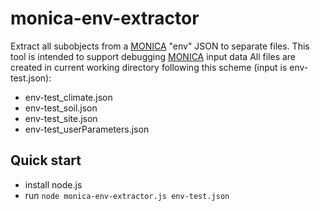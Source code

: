 # monica-env-extractor
Extract all subobjects from a [MONICA](https://github.com/zalf-lsa/monica) "env" JSON to separate files.
This tool is intended to support debugging [MONICA](https://github.com/zalf-lsa/monica) input data
All files are created in current working directory following this scheme (input is env-test.json):
- env-test_climate.json
- env-test_soil.json
- env-test_site.json
- env-test_userParameters.json


## Quick start
- install node.js
- run ```node monica-env-extractor.js env-test.json```
